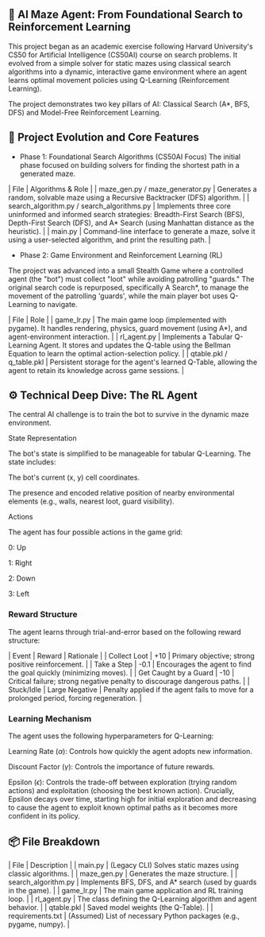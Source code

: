 ## 🧠 AI Maze Agent: From Foundational Search to Reinforcement Learning

This project began as an academic exercise following Harvard University's CS50 for Artificial Intelligence (CS50AI) course on search problems. It evolved from a simple solver for static mazes using classical search algorithms into a dynamic, interactive game environment where an agent learns optimal movement policies using Q-Learning (Reinforcement Learning).

The project demonstrates two key pillars of AI: Classical Search (A*, BFS, DFS) and Model-Free Reinforcement Learning.

## 🚀 Project Evolution and Core Features

* Phase 1: Foundational Search Algorithms (CS50AI Focus)
The initial phase focused on building solvers for finding the shortest path in a generated maze.

| File | Algorithms & Role |
| maze_gen.py / maze_generator.py | Generates a random, solvable maze using a Recursive Backtracker (DFS) algorithm. |
| search_algorithm.py / search_algorithms.py | Implements three core uninformed and informed search strategies: Breadth-First Search (BFS), Depth-First Search (DFS), and A* Search (using Manhattan distance as the heuristic). |
| main.py | Command-line interface to generate a maze, solve it using a user-selected algorithm, and print the resulting path. |

* Phase 2: Game Environment and Reinforcement Learning (RL)

The project was advanced into a small Stealth Game where a controlled agent (the "bot") must collect "loot" while avoiding patrolling "guards." The original search code is repurposed, specifically A Search*, to manage the movement of the patrolling 'guards', while the main player bot uses Q-Learning to navigate.

| File | Role |
| game_lr.py | The main game loop (implemented with pygame). It handles rendering, physics, guard movement (using A*), and agent-environment interaction. |
| rl_agent.py | Implements a Tabular Q-Learning Agent. It stores and updates the Q-table using the Bellman Equation to learn the optimal action-selection policy. |
| qtable.pkl / q_table.pkl | Persistent storage for the agent's learned Q-Table, allowing the agent to retain its knowledge across game sessions. |

## ⚙️ Technical Deep Dive: The RL Agent

The central AI challenge is to train the bot to survive in the dynamic maze environment.

State Representation

The bot's state is simplified to be manageable for tabular Q-Learning. The state includes:

The bot's current (x, y) cell coordinates.

The presence and encoded relative position of nearby environmental elements (e.g., walls, nearest loot, guard visibility).

Actions

The agent has four possible actions in the game grid:

0: Up

1: Right

2: Down

3: Left

### Reward Structure

The agent learns through trial-and-error based on the following reward structure:

| Event | Reward | Rationale |
| Collect Loot | +10 | Primary objective; strong positive reinforcement. |
| Take a Step | -0.1 | Encourages the agent to find the goal quickly (minimizing moves). |
| Get Caught by a Guard | -10 | Critical failure; strong negative penalty to discourage dangerous paths. |
| Stuck/Idle | Large Negative | Penalty applied if the agent fails to move for a prolonged period, forcing regeneration. |

### Learning Mechanism

The agent uses the following hyperparameters for Q-Learning:

Learning Rate ($\alpha$): Controls how quickly the agent adopts new information.

Discount Factor ($\gamma$): Controls the importance of future rewards.

Epsilon ($\epsilon$): Controls the trade-off between exploration (trying random actions) and exploitation (choosing the best known action). Crucially, Epsilon decays over time, starting high for initial exploration and decreasing to cause the agent to exploit known optimal paths as it becomes more confident in its policy.

## 📦 File Breakdown

| File | Description |
| main.py | (Legacy CLI) Solves static mazes using classic algorithms. |
| maze_gen.py | Generates the maze structure. |
| search_algorithm.py | Implements BFS, DFS, and A* search (used by guards in the game). |
| game_lr.py | The main game application and RL training loop. |
| rl_agent.py | The class defining the Q-Learning algorithm and agent behavior. |
| qtable.pkl | Saved model weights (the Q-Table). |
| requirements.txt | (Assumed) List of necessary Python packages (e.g., pygame, numpy). |